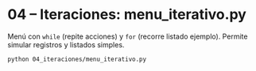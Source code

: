 # 04 – Iteraciones: menu_iterativo.py

Menú con `while` (repite acciones) y `for` (recorre listado ejemplo).
Permite simular registros y listados simples.

```bash
python 04_iteraciones/menu_iterativo.py
```